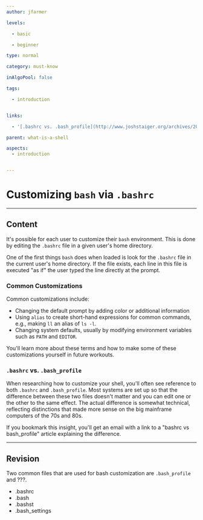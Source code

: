 ```yaml
---
author: jfarmer

levels:

  - basic

  - beginner

type: normal

category: must-know

inAlgoPool: false

tags:

  - introduction


links:

  - '[.bashrc vs. .bash_profile](http://www.joshstaiger.org/archives/2005/07/bash_profile_vs.html){website}'

parent: what-is-a-shell

aspects:
  - introduction


---
```


# Customizing `bash` via `.bashrc`

---
## Content

It's possible for each user to customize their `bash` environment.  This is done by editing the `.bashrc` file in a given user's home directory.

One of the first things `bash` does when loaded is look for the `.bashrc` file in the current user's home directory.  If the file exists, each line in this file is executed "as if" the user typed the line directly at the prompt.

### Common Customizations

Common customizations include:

- Changing the default prompt by adding color or additional information
- Using `alias` to create short-hand expressions for common commands, e.g., making `ll` an alias of `ls -l`.
- Changing system defaults, usually by modifying environment variables such as `PATH` and `EDITOR`.


You'll learn more about these terms and how to make some of these customizations yourself in future workouts.

### `.bashrc` vs. `.bash_profile`

When researching how to customize your shell, you'll often see reference to both `.bashrc` and `.bash_profile`.  Most systems are set up so that the difference between these two files doesn't matter and you can edit one or the other to the same effect.  The actual difference is somewhat technical, reflecting distinctions that made more sense on the big mainframe computers of the 70s and 80s.

If you bookmark this insight, you'll get an email with a link to a "bashrc vs bash_profile" article explaining the difference.

---
## Revision

Two common files that are used for bash customization are `.bash_profile` and ???.

* .bashrc
* .bash
* .bashst
* .bash_settings

 
